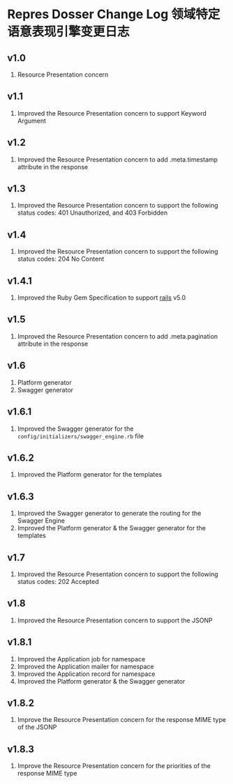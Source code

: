 # Repres Dosser Change Log 领域特定语意表现引擎变更日志

## v1.0
1. Resource Presentation concern

## v1.1
1. Improved the Resource Presentation concern to support Keyword Argument

## v1.2
1. Improved the Resource Presentation concern to add .meta.timestamp attribute in the response

## v1.3
1. Improved the Resource Presentation concern to support the following status codes: 401 Unauthorized, and 403 Forbidden

## v1.4
1. Improved the Resource Presentation concern to support the following status codes: 204 No Content

## v1.4.1
1. Improved the Ruby Gem Specification to support [rails](https://github.com/rails/rails) v5.0

## v1.5
1. Improved the Resource Presentation concern to add .meta.pagination attribute in the response

## v1.6
1. Platform generator
2. Swagger generator

## v1.6.1
1. Improved the Swagger generator for the ``config/initializers/swagger_engine.rb`` file

## v1.6.2
1. Improved the Platform generator for the templates

## v1.6.3
1. Improved the Swagger generator to generate the routing for the Swagger Engine
2. Improved the Platform generator & the Swagger generator for the templates

## v1.7
1. Improved the Resource Presentation concern to support the following status codes: 202 Accepted

## v1.8
1. Improved the Resource Presentation concern to support the JSONP

## v1.8.1
1. Improved the Application job for namespace
2. Improved the Application mailer for namespace
3. Improved the Application record for namespace
4. Improved the Platform generator & the Swagger generator

## v1.8.2
1. Improve the Resource Presentation concern for the response MIME type of the JSONP

## v1.8.3
1. Improve the Resource Presentation concern for the priorities of the response MIME type
